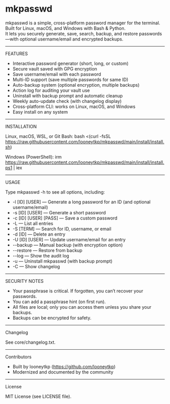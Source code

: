 # mkpasswd

mkpasswd is a simple, cross-platform password manager for the terminal.  
Built for Linux, macOS, and Windows with Bash & Python.  
It lets you securely generate, save, search, backup, and restore passwords—with optional username/email and encrypted backups.

---

FEATURES

- Interactive password generator (short, long, or custom)
- Secure vault saved with GPG encryption
- Save username/email with each password
- Multi-ID support (save multiple passwords for same ID)
- Auto-backup system (optional encryption, multiple backups)
- Action log for auditing your vault use
- Uninstall with backup prompt and automatic cleanup
- Weekly auto-update check (with changelog display)
- Cross-platform CLI: works on Linux, macOS, and Windows
- Easy install on any system

---

INSTALLATION

Linux, macOS, WSL, or Git Bash:
bash <(curl -fsSL https://raw.githubusercontent.com/looneytkp/mkpasswd/main/install/install.sh)

Windows (PowerShell):
irm https://raw.githubusercontent.com/looneytkp/mkpasswd/main/install/install.ps1 | iex

---

USAGE

Type mkpasswd -h to see all options, including:

- -l [ID] [USER] — Generate a long password for an ID (and optional username/email)
- -s [ID] [USER] — Generate a short password
- -c [ID] [USER] [PASS] — Save a custom password
- -L — List all entries
- -S [TERM] — Search for ID, username, or email
- -d [ID] — Delete an entry
- -U [ID] [USER] — Update username/email for an entry
- --backup — Manual backup (with encryption option)
- --restore — Restore from backup
- --log — Show the audit log
- -u — Uninstall mkpasswd (with backup prompt)
- -C — Show changelog

---

SECURITY NOTES

- Your passphrase is critical. If forgotten, you can’t recover your passwords.
- You can add a passphrase hint (on first run).
- All files are local; only you can access them unless you share your backups.
- Backups can be encrypted for safety.

---

Changelog

See core/changelog.txt.

---

Contributors

- Built by looneytkp (https://github.com/looneytkp)
- Modernized and documented by the community

---

License

MIT License (see LICENSE file).